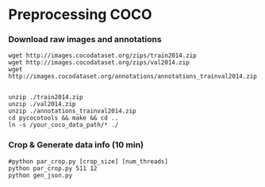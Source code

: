 # Preprocessing COCO

### Download raw images and annotations 

````shell
wget http://images.cocodataset.org/zips/train2014.zip
wget http://images.cocodataset.org/zips/val2014.zip
wget http://images.cocodataset.org/annotations/annotations_trainval2014.zip


unzip ./train2014.zip
unzip ./val2014.zip
unzip ./annotations_trainval2014.zip
cd pycocotools && make && cd ..
ln -s /your_coco_data_path/* ./

````

### Crop & Generate data info (10 min)

````shell
#python par_crop.py [crop_size] [num_threads]
python par_crop.py 511 12
python gen_json.py
````
